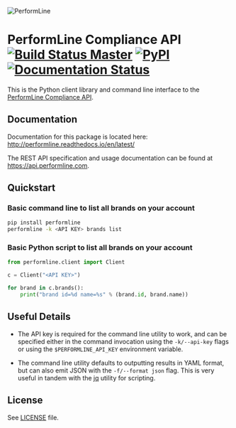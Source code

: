 ![PerformLine](https://s3.amazonaws.com/performline-assets/images/PL_Logo_Blue-Gray_Tagline_FINAL.png "PerformLine")

# PerformLine Compliance API [![Build Status Master](https://travis-ci.com/PerformLine/python-performline-client.svg?token=3GiX3FxnBSQCxhQkAC5R&branch=master)](https://travis-ci.com/PerformLine/python-performline-client) [![PyPI](https://img.shields.io/pypi/v/performline.svg)](https://pypi.python.org/pypi/performline) [![Documentation Status](https://readthedocs.org/projects/performline/badge/?version=latest)](http://performline.readthedocs.io/en/latest/?badge=latest)

This is the Python client library and command line interface to the [PerformLine Compliance API](https://api.performline.com/).

## Documentation

Documentation for this package is located here: http://performline.readthedocs.io/en/latest/

The REST API specification and usage documentation can be found at https://api.performline.com.


## Quickstart

### Basic command line to list all brands on your account

```bash
pip install performline
performline -k <API KEY> brands list
```

### Basic Python script to list all brands on your account

```python
from performline.client import Client

c = Client("<API KEY>")

for brand in c.brands():
    print("brand id=%d name=%s" % (brand.id, brand.name))


```

## Useful Details

* The API key is required for the command line utility to work, and can be specified either in the
  command invocation using the `-k/--api-key` flags or using the `$PERFORMLINE_API_KEY` environment
  variable.

* The command line utility defaults to outputting results in YAML format, but can also emit JSON with
  the `-f/--format json` flag.  This is very useful in tandem with the [jq](https://stedolan.github.io/jq/)
  utility for scripting.


## License

See [LICENSE](LICENSE) file.
